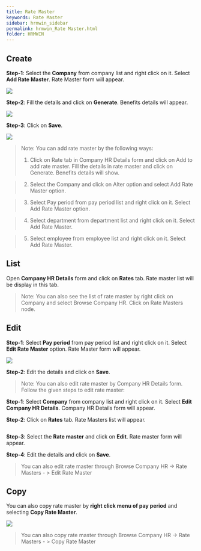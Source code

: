 ```yaml
---
title: Rate Master
keywords: Rate Master
sidebar: hrmwin_sidebar
permalink: hrmwin_Rate Master.html
folder: HRMWIN
---
```


## Create

**Step-1**: Select the **Company** from company list and right click on it. Select **Add Rate Master**. Rate Master form will appear.

![](http://docs.risersoft.com/hrmnirvana/ImagesExt/image8_43.jpg)

**Step-2**: Fill the details and click on **Generate**. Benefits details will appear.

![](http://docs.risersoft.com/hrmnirvana/ImagesExt/image8_44.jpg)

**Step-3**: Click on **Save**.

![](http://docs.risersoft.com/hrmnirvana/ImagesExt/image8_45.jpg)


>Note: You can add rate master by the following ways:
> 1.	Click on Rate tab in Company HR Details form and click on Add to add rate master. Fill the details in rate master and click on Generate. Benefits details will show.  

>2.	Select the Company and click on Alter option and select Add Rate Master option.

>3.	Select Pay period from pay period list and right click on it. Select Add Rate Master option.

>4.	Select department from department list and right click on it. Select Add Rate Master.

>5.	Select employee from employee list and right click on it. Select Add Rate Master.


## List

Open **Company HR Details** form and click on **Rates** tab. Rate master list will be display in this tab.
>Note: You can also see the list of rate master by right click on Company and select Browse Company HR. Click on Rate Masters node.

## Edit

**Step-1**: Select **Pay period** from pay period list and right click on it. Select **Edit Rate Master** option. Rate Master form will appear.

![](http://docs.risersoft.com/hrmnirvana/ImagesExt/image8_46.jpg)

**Step-2**: Edit the details and click on **Save**.

>Note: You can also edit rate master by Company HR Details form. Follow the given steps to edit rate master:


**Step-1**: Select **Company** from company list and right click on it. Select **Edit Company HR Details**. Company HR Details form will appear.

**Step-2**: Click on **Rates** tab.  Rate Masters list will appear.

![]()


**Step-3**: Select the **Rate master** and click on **Edit**. Rate master form will appear.

**Step-4**: Edit the details and click on **Save**.

>You can also edit rate master through Browse Company HR -> Rate Masters - > Edit Rate Master

## Copy

You can also copy rate master by **right click menu of pay period** and selecting **Copy Rate Master**.

 ![](http://docs.risersoft.com/hrmnirvana/ImagesExt/image8_48.jpg)


>You can also copy rate master through Browse Company HR -> Rate Masters - > Copy Rate Master
